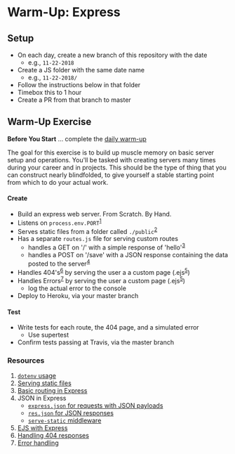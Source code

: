 [daily]: ../warmup-daily

# Warm-Up: Express

## Setup

- On each day, create a new branch of this repository with the date
  - e.g., `11-22-2018`
- Create a JS folder with the same date name
  - e.g., `11-22-2018/`
- Follow the instructions below in that folder
- Timebox this to 1 hour
- Create a PR from that branch to master

## Warm-Up Exercise

**Before You Start** ... complete the [daily warm-up][daily]

The goal for this exercise is to build up muscle memory on basic server setup and operations. You'll be tasked with creating servers many times during your career and in projects. This should be the type of thing that you can construct nearly blindfolded, to give yourself a stable starting point from which to do your actual work.

#### Create

- Build an express web server. From Scratch. By Hand.
- Listens on `process.env.PORT`<sup>[1](#resources)</sup>
- Serves static files from a folder called `./public`<sup>[2](#resources)</sup>
- Has a separate `routes.js` file for serving custom routes
  - handles a GET on '/' with a simple response of 'hello'<sup>[3](#resources)</sup>
  - handles a POST on '/save' with a JSON response containing the data posted to the server<sup>[4](#resources)</sup>
- Handles 404's<sup>[6](#resources)</sup> by serving the user a a custom page (.ejs<sup>[5](#resources)</sup>)
- Handles Errors<sup>[7](#resources)</sup> by serving the user a custom page (.ejs<sup>[5](#resources)</sup>)
  - log the actual error to the console
- Deploy to Heroku, via your master branch

#### Test

- Write tests for each route, the 404 page, and a simulated error
  - Use supertest
- Confirm tests passing at Travis, via the master branch

### Resources

1. [`dotenv` usage][dotenv]
2. [Serving static files][static]
3. [Basic routing in Express][routing]
4. JSON in Express
   - [`express.json` for requests with JSON payloads][express.json]
   - [`res.json` for JSON responses][res.json]
   - [`serve-static` middleware][serve-static]
5. [EJS with Express][ejs]
6. [Handling 404 responses][404]
7. [Error handling][500]

<!-- Resource links -->
[dotenv]: https://github.com/motdotla/dotenv#usage
[static]: https://expressjs.com/en/starter/static-files.html
[routing]: https://expressjs.com/en/starter/basic-routing.html
[express.json]: https://expressjs.com/en/api.html#express.json
[serve-static]: https://expressjs.com/en/resources/middleware/serve-static.html
[res.json]: https://expressjs.com/en/api.html#res.json
[ejs]: https://github.com/mde/ejs/wiki/Using-EJS-with-Express
[404]: https://expressjs.com/en/starter/faq.html#how-do-i-handle-404-responses
[500]: https://expressjs.com/en/starter/faq.html#how-do-i-setup-an-error-handler